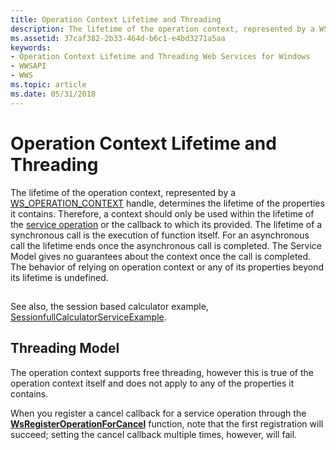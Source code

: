 ```yaml
---
title: Operation Context Lifetime and Threading
description: The lifetime of the operation context, represented by a WS\_OPERATION\_CONTEXT handle, determines the lifetime of the properties it contains.
ms.assetid: 37caf382-2b33-464d-b6c1-e4bd3271a5aa
keywords:
- Operation Context Lifetime and Threading Web Services for Windows
- WWSAPI
- WWS
ms.topic: article
ms.date: 05/31/2018
---
```


# Operation Context Lifetime and Threading

The lifetime of the operation context, represented by a [WS\_OPERATION\_CONTEXT](ws-operation-context.md) handle, determines the lifetime of the properties it contains. Therefore, a context should only be used within the lifetime of the [service operation](service-operation.md) or the callback to which its provided. The lifetime of a synchronous call is the execution of function itself. For an asynchronous call the lifetime ends once the asynchronous call is completed. The Service Model gives no guarantees about the context once the call is completed. The behavior of relying on operation context or any of its properties beyond its lifetime is undefined.

## 

See also, the session based calculator example, [SessionfullCalculatorServiceExample](sessionfullcalculatorserviceexample.md).

## Threading Model

The operation context supports free threading, however this is true of the operation context itself and does not apply to any of the properties it contains.

When you register a cancel callback for a service operation through the [**WsRegisterOperationForCancel**](/windows/desktop/api/WebServices/nf-webservices-wsregisteroperationforcancel) function, note that the first registration will succeed; setting the cancel callback multiple times, however, will fail.

 

 




